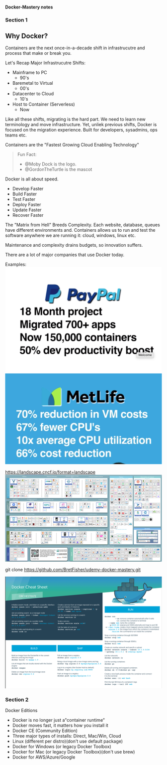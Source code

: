 #### Docker-Mastery notes

### Section 1

## Why Docker?

Containers are the next once-in-a-decade shift in infrastrucutre and process that make or break you.

Let's Recap
Major Infrastrucutre Shifts:

- Mainframe to PC
    - 90's
- Baremetal to Virtual
    - 00's
- Datacenter to Cloud
    - 10's
- Host to Container (Serverless)
    - Now

Like all these shifts, migrating is the hard part. We need to learn new terminology and move infrastructure.
Yet, unliek previous shifts, Docker is focused on the migration experience. Built for developers, sysadmins, ops teams etc.

Containers are the "Fastest Growing Cloud Enabling Technology"

> Fun Fact:
> - @Moby Dock is the logo.
> - @GordonTheTurtle is the mascot

Docker is all about speed.
- Develop Faster
- Build Faster
- Test Faster
- Deploy Faster
- Update Faster
- Recover Faster

The "Matrix from Hell" Breeds Complexity. Each website, database, queues have different environments and.
Containers allows us to run and test the software anywhere we are running it: cloud, windows, linux etc.

Maintenance and complexity drains budgets, so innovation suffers.

There are a lot of major companies that use Docker today.

Examples:
![paypal](paypal.png "Paypal statistic")
![metlife](metlife.png "Metlife statistic")

https://landscape.cncf.io/format=landscape
![landscape](landscape.png "Landscape.cncf.io")

git clone https://github.com/BretFisher/udemy-docker-mastery.git


![docker-cheatsheet](docker-cheatsheet.png "Docker cheat sheet")

### Section 2
Docker Editions
- Docker is no longer just a"container runtime"
- Docker moves fast, it matters how you install it
- Docker CE (Community Edition)
- Three major types of installs: Direct, Mac/Win, Cloud
- Linux (different per distro)(don't use default package)
- Docker for Windows (or legacy Docker Toolbox)
- Docker for Mac (or legacy Docker Toolbox)(don't use brew)
- Docker for AWS/Azure/Google